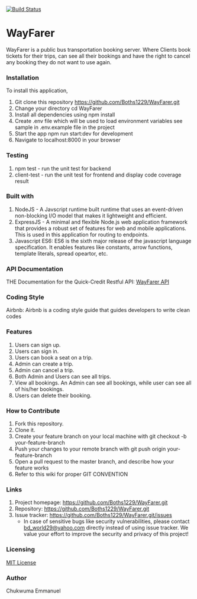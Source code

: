 [![Build Status](https://travis-ci.org/Boths1229/WayFarer.svg?branch=develop)](https://travis-ci.org/Boths1229/WayFarer)

# WayFarer
 WayFarer is a public bus transportation booking server. Where Clients book tickets for their trips, can see all their bookings and have the right to cancel any booking they do not want to use again.

### Installation
To install this application,

  1. Git clone this repository https://github.com/Boths1229/WayFarer.git
  2. Change your directory cd WayFarer
  3. Install all dependencies using npm install
  4. Create .env file which will be used to load environment variables see sample in .env.example file in the project
  5. Start the app npm run start:dev for development
  6. Navigate to localhost:8000 in your browser

### Testing

  1. npm test - run the unit test for backend
  2. client-test - run the unit test for frontend and display code coverage result

### Built with

  1. NodeJS - A Javscript runtime built runtime that uses an event-driven non-blocking I/O model that makes it lightweight and efficient.
  2. ExpressJS - A minimal and flexible Node.js web application framework that provides a robust set of features for web and mobile applications. This is used in this application for routing to endpoints.
  3. Javascript ES6: ES6 is the sixth major release of the javascript language specification. It enables features like constants, arrow functions, template literals, spread opeartor, etc.

### API Documentation

  THE Documentation for the Quick-Credit Restful API: [WayFarer API](https://app.swaggerhub.com/apis/Boths1229/WAYFARER/1.0.0) 

### Coding Style

  Airbnb: Airbnb is a coding style guide that guides developers to write clean codes   

### Features

   1. Users can sign up.
   2. Users can sign in.
   3. Users can book a seat on a trip. 
   4. Admin can create a trip.
   5. Admin can cancel a trip.
   6. Both Admin and Users can see all trips.
   7. View all bookings. An Admin can see all bookings, while user can see all of his/her
      bookings.
   8. Users can delete their booking.
   


### How to Contribute

  1. Fork this repository.
  2. Clone it.
  3. Create your feature branch on your local machine with git checkout -b your-feature-branch
  4. Push your changes to your remote branch with git push origin your-feature-branch
  5. Open a pull request to the master branch, and describe how your feature works
  6. Refer to this wiki for proper GIT CONVENTION  

### Links

  1. Project homepage: https://github.com/Boths1229/WayFarer.git
  2. Repository: https://github.com/Boths1229/WayFarer.git
  3. Issue tracker: https://github.com/Boths1229/WayFarer.git/issues
        * In case of sensitive bugs like security vulnerabilities, please contact bd_world29@yahoo.com directly instead of using issue tracker. We value your effort to improve the security and privacy of this project!  

### Licensing

  [MIT License](https://github.com/Boths1229/WayFarer.git/develop/LICENSE) 

### Author

   Chukwuma Emmanuel                         
